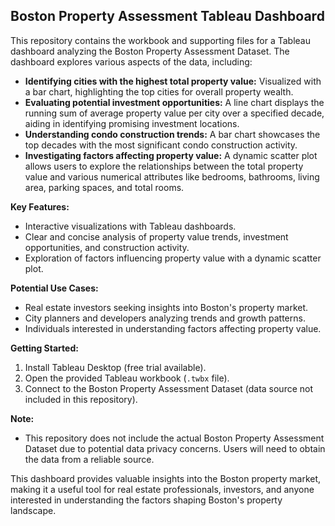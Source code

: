 ## Boston Property Assessment Tableau Dashboard

This repository contains the workbook and supporting files for a Tableau dashboard analyzing the Boston Property Assessment Dataset. The dashboard explores various aspects of the data, including:

* **Identifying cities with the highest total property value:** Visualized with a bar chart, highlighting the top cities for overall property wealth.
* **Evaluating potential investment opportunities:** A line chart displays the running sum of average property value per city over a specified decade, aiding in identifying promising investment locations.
* **Understanding condo construction trends:** A bar chart showcases the top decades with the most significant condo construction activity.
* **Investigating factors affecting property value:** A dynamic scatter plot allows users to explore the relationships between the total property value and various numerical attributes like bedrooms, bathrooms, living area, parking spaces, and total rooms.

**Key Features:**

* Interactive visualizations with Tableau dashboards.
* Clear and concise analysis of property value trends, investment opportunities, and construction activity.
* Exploration of factors influencing property value with a dynamic scatter plot.

**Potential Use Cases:**

* Real estate investors seeking insights into Boston's property market.
* City planners and developers analyzing trends and growth patterns.
* Individuals interested in understanding factors affecting property value.

**Getting Started:**

1. Install Tableau Desktop (free trial available).
2. Open the provided Tableau workbook (`.twbx` file).
3. Connect to the Boston Property Assessment Dataset (data source not included in this repository).

**Note:**

* This repository does not include the actual Boston Property Assessment Dataset due to potential data privacy concerns. Users will need to obtain the data from a reliable source.

This dashboard provides valuable insights into the Boston property market, making it a useful tool for real estate professionals, investors, and anyone interested in understanding the factors shaping Boston's property landscape.
